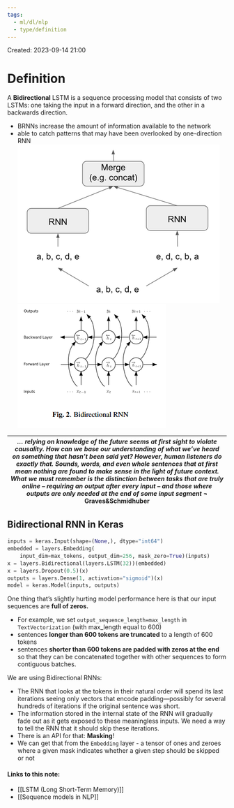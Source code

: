 ```yaml
---
tags:
  - ml/dl/nlp
  - type/definition
---
```

Created: 2023-09-14 21:00
# Definition

A **Bidirectional** LSTM is a sequence processing model that consists of two LSTMs: one taking the input in a forward direction, and the other in a backwards direction.
- BRNNs increase the amount of information available to the network
- able to catch patterns that may have been overlooked by one-direction RNN
![](/img/nlp-bidirectional-rnn.png)
![](/img/nlp-bidirectional-rnn-1.png)

| *… relying on knowledge of the future seems at first sight to violate causality. How can we base our understanding of what we’ve heard on something that hasn’t been said yet? However, human listeners do exactly that. **Sounds, words, and even whole sentences that at first mean nothing are found to make sense in the light of future context**. What we must remember is the distinction between tasks that are truly online – requiring an output after every input – and those where outputs are only needed at the end of some input segment* ¬ Graves&Schmidhuber|
|---| 

## Bidirectional RNN in Keras
```python
inputs = keras.Input(shape=(None,), dtype="int64")
embedded = layers.Embedding(
    input_dim=max_tokens, output_dim=256, mask_zero=True)(inputs)
x = layers.Bidirectional(layers.LSTM(32))(embedded)
x = layers.Dropout(0.5)(x)
outputs = layers.Dense(1, activation="sigmoid")(x)
model = keras.Model(inputs, outputs)
```

One thing that’s slightly hurting model performance here is that our input sequences are **full of zeros.**
- For example, we set `output_sequence_length=max_length` in `TextVectorization` (with max_length equal to 600)
- sentences **longer than 600 tokens are truncated** to a length of 600 tokens
- sentences **shorter than 600 tokens are padded with zeros at the end** so that they can be concatenated together with other sequences to form contiguous batches.

We are using Bidirectional RNNs:
- The RNN that looks at the tokens in their natural order will spend its last iterations seeing only vectors that encode padding—possibly for several hundreds of iterations if the original sentence was short.
- The information stored in the internal state of the RNN will gradually fade out as it gets exposed to these meaningless inputs.
We need a way to tell the RNN that it should skip these iterations.
- There is an API for that: **Masking**!
- We can get that from the `Embedding` layer - a tensor of ones and zeroes where a given mask indicates whether a given step should be skipped or not
#### Links to this note:
- [[LSTM (Long Short-Term Memory)]]
- [[Sequence models in NLP]]
